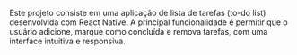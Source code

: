 Este projeto consiste em uma aplicação de lista de tarefas (to-do list) desenvolvida com React Native. A principal funcionalidade é permitir que o usuário adicione, marque como concluída e remova tarefas, com uma interface intuitiva e responsiva.
